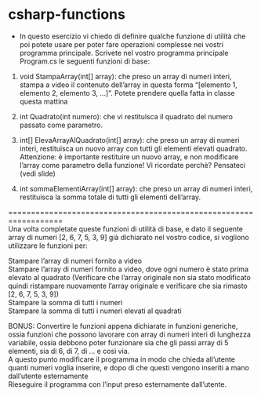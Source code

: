 # csharp-functions
- In questo esercizio vi chiedo di definire qualche funzione di utilità che poi potete 
    usare per poter fare operazioni complesse nei vostri programma principale.
    Scrivete nel vostro programma principale Program.cs le seguenti funzioni di base:

1. void StampaArray(int[] array): che preso un array di numeri interi,
    stampa a video il contenuto dell’array in questa forma “[elemento 1, elemento 2, elemento 3, ...]”.
    Potete prendere quella fatta in classe questa mattina

2. int Quadrato(int numero): che vi restituisca il quadrato del numero passato come parametro.

3. int[] ElevaArrayAlQuadrato(int[] array): che preso un array di numeri interi, 
    restituisca un nuovo array con tutti gli elementi elevati quadrato. 
    Attenzione: è importante restituire un nuovo array, e non modificare 
    l’array come parametro della funzione! Vi ricordate perchè? Pensateci (vedi slide)

4. int sommaElementiArray(int[] array): che preso un array di numeri interi, 
    restituisca la somma totale di tutti gli elementi dell’array.

==================================================================  
Una volta completate queste funzioni di utilità di base, e dato il seguente array di numeri [2, 6, 7, 5, 3, 9]
    già dichiarato nel vostro codice, si vogliono utilizzare le funzioni per:  

Stampare l’array di numeri fornito a video  
Stampare l’array di numeri fornito a video, dove ogni numero è stato prima elevato al quadrato
    (Verificare che l’array originale non sia stato modificato quindi ristampare nuovamente l’array originale e verificare che sia rimasto [2, 6, 7, 5, 3, 9])  
Stampare la somma di tutti i numeri  
Stampare la somma di tutti i numeri elevati al quadrati  

BONUS:
    Convertire le funzioni appena dichiarate in funzioni generiche, ossia funzioni che possono lavorare
    con array di numeri interi di lunghezza variabile, ossia debbono poter funzionare sia che gli 
    passi array di 5 elementi, sia di 6, di 7, di ... e così via.  
    A questo punto modificare il programma in modo che chieda all’utente quanti numeri voglia inserire,
    e dopo di che questi vengono inseriti a mano dall’utente esternamente  
    Rieseguire il programma con l’input preso esternamente dall’utente.
